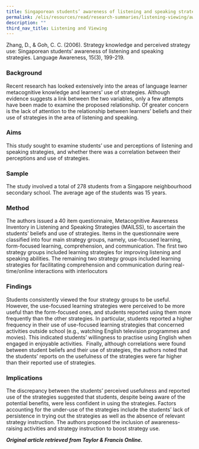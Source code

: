```yaml
---
title: Singaporean students’ awareness of listening and speaking strategies
permalink: /elis/resources/read/research-summaries/listening-viewing/awareness-of-listening-speaking-strategies/
description: ""
third_nav_title: Listening and Viewing
---
```

Zhang, D., & Goh, C. C. (2006). Strategy knowledge and perceived strategy use: Singaporean students’ awareness of listening and speaking strategies. Language Awareness, 15(3), 199-219.

### Background

Recent research has looked extensively into the areas of language learner metacognitive knowledge and learners’ use of strategies. Although evidence suggests a link between the two variables, only a few attempts have been made to examine the proposed relationship. Of greater concern is the lack of attention to the relationship between learners’ beliefs and their use of strategies in the area of listening and speaking.

### Aims

This study sought to examine students’ use and perceptions of listening and speaking strategies, and whether there was a correlation between their perceptions and use of strategies.

### Sample

The study involved a total of 278 students from a Singapore neighbourhood secondary school. The average age of the students was 15 years.

### Method

The authors issued a 40 item questionnaire, Metacognitive Awareness Inventory in Listening and Speaking Strategies (MAILSS), to ascertain the students’ beliefs and use of strategies. Items in the questionnaire were classified into four main strategy groups, namely, use-focused learning, form-focused learning, comprehension, and communication. The first two strategy groups included learning strategies for improving listening and speaking abilities. The remaining two strategy groups included learning strategies for facilitating comprehension and communication during real-time/online interactions with interlocutors

### Findings

Students consistently viewed the four strategy groups to be useful. However, the use-focused learning strategies were perceived to be more useful than the form-focused ones, and students reported using them more frequently than the other strategies. In particular, students reported a higher frequency in their use of use-focused learning strategies that concerned activities outside school (e.g., watching English television programmes and movies). This indicated students’ willingness to practise using English when engaged in enjoyable activities.  Finally, although correlations were found between student beliefs and their use of strategies, the authors noted that the students’ reports on the usefulness of the strategies were far higher than their reported use of strategies.

### Implications

The discrepancy between the students’ perceived usefulness and reported use of the strategies suggested that students, despite being aware of the potential benefits, were less confident in using the strategies. Factors accounting for the under-use of the strategies include the students’ lack of persistence in trying out the strategies as well as the absence of relevant strategy instruction. The authors proposed the inclusion of awareness-raising activities and strategy instruction to boost strategy use.


_**Original article retrieved from Taylor & Francis Online.**_  
